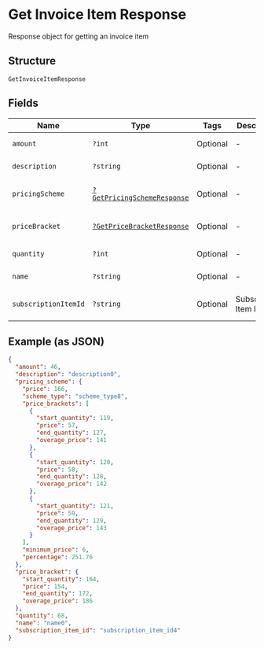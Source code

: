 
# Get Invoice Item Response

Response object for getting an invoice item

## Structure

`GetInvoiceItemResponse`

## Fields

| Name | Type | Tags | Description | Getter | Setter |
|  --- | --- | --- | --- | --- | --- |
| `amount` | `?int` | Optional | - | getAmount(): ?int | setAmount(?int amount): void |
| `description` | `?string` | Optional | - | getDescription(): ?string | setDescription(?string description): void |
| `pricingScheme` | [`?GetPricingSchemeResponse`](../../doc/models/get-pricing-scheme-response.md) | Optional | - | getPricingScheme(): ?GetPricingSchemeResponse | setPricingScheme(?GetPricingSchemeResponse pricingScheme): void |
| `priceBracket` | [`?GetPriceBracketResponse`](../../doc/models/get-price-bracket-response.md) | Optional | - | getPriceBracket(): ?GetPriceBracketResponse | setPriceBracket(?GetPriceBracketResponse priceBracket): void |
| `quantity` | `?int` | Optional | - | getQuantity(): ?int | setQuantity(?int quantity): void |
| `name` | `?string` | Optional | - | getName(): ?string | setName(?string name): void |
| `subscriptionItemId` | `?string` | Optional | Subscription Item Id | getSubscriptionItemId(): ?string | setSubscriptionItemId(?string subscriptionItemId): void |

## Example (as JSON)

```json
{
  "amount": 46,
  "description": "description0",
  "pricing_scheme": {
    "price": 166,
    "scheme_type": "scheme_type8",
    "price_brackets": [
      {
        "start_quantity": 119,
        "price": 57,
        "end_quantity": 127,
        "overage_price": 141
      },
      {
        "start_quantity": 120,
        "price": 58,
        "end_quantity": 128,
        "overage_price": 142
      },
      {
        "start_quantity": 121,
        "price": 59,
        "end_quantity": 129,
        "overage_price": 143
      }
    ],
    "minimum_price": 6,
    "percentage": 251.76
  },
  "price_bracket": {
    "start_quantity": 164,
    "price": 154,
    "end_quantity": 172,
    "overage_price": 186
  },
  "quantity": 68,
  "name": "name0",
  "subscription_item_id": "subscription_item_id4"
}
```

